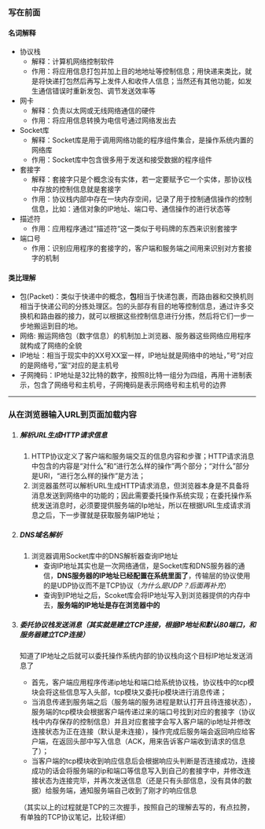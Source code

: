 ### 写在前面

#### 名词解释

- 协议栈
  - 解释：计算机网络控制软件
  - 作用：将应用信息打包并加上目的地地址等控制信息；用快递来类比，就是将快递打包然后再写上发件人和收件人信息；当然还有其他功能，如发生通信错误时重新发包、调节发送效率等
- 网卡
  - 解释：负责以太网或无线网络通信的硬件
  - 作用：将应用信息转换为电信号通过网络发出去
- Socket库
  - 解释：Socket库是用于调用网络功能的程序组件集合，是操作系统内置的网络库
  - 作用：Socket库中包含很多用于发送和接受数据的程序组件
- 套接字
  - 解释：套接字只是个概念没有实体，若一定要赋予它一个实体，那协议栈中存放的控制信息就是套接字
  - 作用：协议栈内部中存在一块内存空间，记录了用于控制通信操作的控制信息，比如：通信对象的IP地址、端口号、通信操作的进行状态等
- 描述符
  - 作用：应用程序通过”描述符“这一类似于号码牌的东西来识别套接字
- 端口号
  - 作用：识别应用程序的套接字的，客户端和服务端之间用来识别对方套接字的机制

#### 类比理解

- 包(Packet)：类似于快递中的概念，**包**相当于快递包裹，而路由器和交换机则相当于快递公司的分拣处理区。包的头部存有目的地等控制信息，通过许多交换机和路由器的接力，就可以根据这些控制信息进行分拣，然后将它们一步一步地搬运到目的地。
- 网络: 搬运网络包（数字信息）的机制加上浏览器、服务器这些网络应用程序就构成了网络的全貌
- IP地址：相当于现实中的XX号XX室一样，IP地址就是网络中的地址，”号“对应的是网络号，”室“对应的是主机号
- 子网掩码：IP地址是32比特的数字，按照8比特一组分为四组，再用十进制表示，包含了网络号和主机号，子网掩码是表示网络号和主机号的边界

------

### 从在浏览器输入URL到页面加载内容

1. ##### 解析URL生成HTTP请求信息
   1. HTTP协议定义了客户端和服务端交互的信息内容和步骤；HTTP请求消息中包含的内容是“对什么”和“进行怎么样的操作”两个部分；“对什么”部分是URI，“进行怎么样的操作”是方法；
   2. 浏览器虽然可以解析URL生成HTTP请求消息，但浏览器本身是不具备将消息发送到网络中的功能的；因此需要委托操作系统实现；在委托操作系统发送消息时，必须要提供服务端的Ip地址，所以在根据URL生成请求消息之后，下一步骤就是获取服务端IP地址；

2. ##### DNS域名解析

   1. 浏览器调用Socket库中的DNS解析器查询IP地址
      - 查询IP地址其实也是一次网络通信，是Socket库和DNS服务器的通信，**DNS服务器的IP地址已经配置在系统里面了**，传输层的协议使用的是UDP协议而不是TCP协议（*为什么是UDP？后面再补充*）
      - 查询到IP地址之后，Scoket库会将IP地址写入到浏览器提供的内存中去，**服务端的IP地址是存在浏览器中的**

3. ##### 委托协议栈发送消息（其实就是建立TCP连接，根据IP地址和默认80端口，和服务器建立TCP连接）

   知道了IP地址之后就可以委托操作系统内部的协议栈向这个目标IP地址发送消息了

   - 首先，客户端应用程序传递ip地址和端口给系统协议栈，协议栈中的tcp模块会将这些信息写入头部，tcp模块又委托ip模块进行消息传递；  
   -  当消息传递到服务端之后（服务端的服务进程是默认打开且待连接状态），服务端的tcp模块会根据客户端传递过来的端口号找到对应的套接字（协议栈中内存保存的控制信息）并且对应套接字会写入客户端的ip地址并修改连接状态为正在连接（默认是未连接），操作完成后服务端会返回响应给客户端，在返回头部中写入信息（ACK，用来告诉客户端收到请求的信息了）； 
   -  当客户端的tcp模块收到响应信息后会根据响应头判断是否连接成功，连接成功的话会将服务端的ip和端口等信息写入到自己的套接字中，并修改连接状态为连接完毕，并再次发送信息（还是只有头部信息，没有具体的数据）给服务端，通知服务端自己收到了刚才的响应信息

   （其实以上的过程就是TCP的三次握手，按照自己的理解去写的，有点拉胯，有单独的TCP协议笔记，比较详细）

   <!--三次握手的语义化理解就是：第一次握手：客户端向服务端发送消息说我要建立连接（SYN：1, seq:j）;第二次握手：服务端向客户端发送消息说同意进行连接（SYN：1,ACK:1,ack:j+1,seq:x）;第三次握手：客户端向服务端发送消息说连接成功了可以通信了（ACK:1, ack:x+1）其实做的事情主要是交换ack和seq，要保证后面通信的时候的数据的完整性-->
   
   
   
   <!--四次挥手的语义化理解就是：第一次挥手：客户端向服务端发送消息说我要断开连接了（FIN：M）;第二次挥手：服务端向客户端发送消息说收到了（ack: M+1）;第三次挥手：服务端向客户端发送消息说我也要断开连接了（FIN：N）; 第四次挥手：客户端向服务端发送消息说收到了（ACK：1，ack:k+1）-->
   
   







